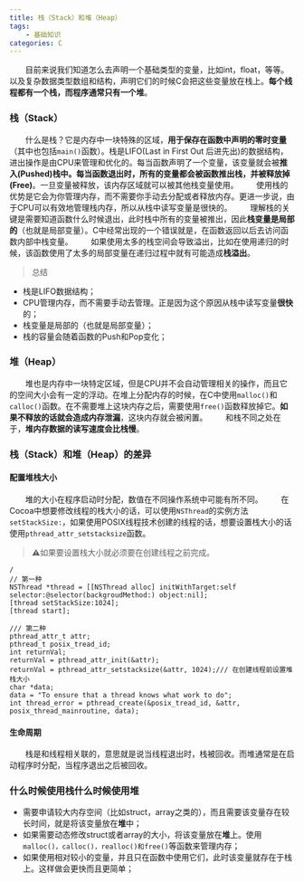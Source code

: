 ```yaml
---
title: 栈（Stack）和堆（Heap）
tags: 
    - 基础知识
categories: C
---
```

  目前来说我们知道怎么去声明一个基础类型的变量，比如int，float，等等。以及复杂数据类型数组和结构，声明它们的时候C会把这些变量放在栈上。**每个线程都有一个栈，而程序通常只有一个堆**。
<!-- more --> 
### 栈（Stack）
  什么是栈？它是内存中一块特殊的区域，**用于保存在函数中声明的零时变量**（其中也包括``main()``函数）。栈是LIFO(Last in First Out 后进先出)的数据结构，进出操作是由CPU来管理和优化的。每当函数声明了一个变量，该变量就会被**推入(Pushed)**栈中。每当函数退出时，所有的变量都会被函数推出栈，并被**释放掉(Free)**。一旦变量被释放，该内存区域就可以被其他栈变量使用。
  使用栈的优势是它会为你管理内存，而不需要你手动去分配或者释放内存。更进一步说，由于CPU可以有效地管理栈内存，所以从栈中读写变量是很快的。
  理解栈的关键是需要知道函数什么时候退出，此时栈中所有的变量被推出，因此**栈变量是局部的**（也就是局部变量）。C中经常出现的一个错误就是，在函数返回以后去访问函数内部中栈变量。
  如果使用太多的栈空间会导致溢出，比如在使用递归的时候，该函数使用了太多的局部变量在递归过程中就有可能造成**栈溢出**。

>总结
- 栈是LIFO数据结构；
- CPU管理内存，而不需要手动去管理。正是因为这个原因从栈中读写变量**很快**的；
- 栈变量是局部的（也就是局部变量）；
- 栈的容量会随着函数的Push和Pop变化；

### 堆（Heap）
  堆也是内存中一块特定区域，但是CPU并不会自动管理相关的操作，而且它的空间大小会有一定的浮动。在堆上分配内存的时候，在C中使用``malloc()``和``calloc()``函数。在不需要堆上这块内存之后，需要使用``free()``函数释放掉它。**如果不释放的话就会造成内存泄漏**，这块内存就会被闲置。
  和栈不同之处在于，**堆内存数据的读写速度会比栈慢**。

### 栈（Stack）和堆（Heap）的差异
#### 配置堆栈大小
  堆的大小在程序启动时分配，数值在不同操作系统中可能有所不同。
  在Cocoa中想要修改线程的栈大小的话，可以使用``NSThread``的实例方法``setStackSize:``，如果使用POSIX线程技术创建的线程的话，想要设置栈大小的话使用``pthread_attr_setstacksize``函数。
>⚠️如果要设置栈大小就必须要在创建线程之前完成。

```
/
// 第一种
NSThread *thread = [[NSThread alloc] initWithTarget:self selector:@selector(backgroudMethod:) object:nil];
[thread setStackSize:1024];
[thread start];

/// 第二种
pthread_attr_t attr;
pthread_t posix_tread_id;
int returnVal;
returnVal = pthread_attr_init(&attr);
returnVal = pthread_attr_setstacksize(&attr, 1024);/// 在创建线程前设置堆栈大小
char *data;
data = "To ensure that a thread knows what work to do";
int thread_error = pthread_create(&posix_tread_id, &attr, posix_thread_mainroutine, data);
```

#### 生命周期
  栈是和线程相关联的，意思就是说当线程退出时，栈被回收。而堆通常是在启动程序时分配，当程序退出之后被回收。

### 什么时候使用栈什么时候使用堆
- 需要申请较大内存空间（比如struct，array之类的），而且需要该变量存在较长时间，就是将该变量放在**堆**中；
- 如果需要动态修改struct或者array的大小，将该变量放在**堆**上。使用``malloc()，calloc()，realloc()和free()``等函数来管理内存；
- 如果使用相对较小的变量，并且只在函数中使用它们，此时该变量就存在于栈上。这样做会更快而且更简单；


